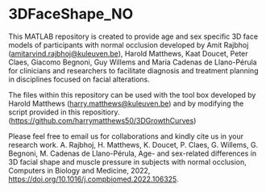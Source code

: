 # 3DFaceShape_NO
This MATLAB repository is created to provide age and sex specific 3D face models of participants with normal occlusion developed by Amit Rajbhoj (amitarvind.rajbhoj@kuleuven.be), Harold Matthews, Kaat Doucet, Peter Claes, Giacomo Begnoni, Guy Willems and Maria Cadenas de Llano-Pérula for clinicians and researchers to facilitate diagnosis and treatment planning in disciplines focused on facial alterations. 

The files within this repository can be used with the tool box developed by Harold Matthews (harry.matthews@kuleuven.be) and by modifying the script provided in this repositiory.
(https://github.com/harrymatthews50/3DGrowthCurves)

Please feel free to email us for collaborations and kindly cite us in your research work.
A. Rajbhoj, H. Matthews, K. Doucet, P. Claes, G. Willems, G. Begnoni, M. Cadenas de Llano-Pérula, Age- and sex-related differences in 3D facial shape and muscle pressure in subjects with normal occlusion, Computers in Biology and Medicine, 2022, https://doi.org/10.1016/j.compbiomed.2022.106325.

